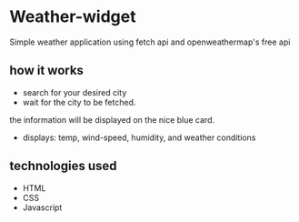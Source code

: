 # Weather-widget
Simple weather application using fetch api and openweathermap's free api

## how it works

- search for your desired city
- wait for the city to be fetched.

the information will be displayed on the nice blue card.
- displays: temp, wind-speed, humidity, and weather conditions

## technologies used
- HTML
- CSS
- Javascript
